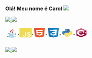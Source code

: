 ### Olá! Meu nome é Carol <img src="https://github.com/TheDudeThatCode/TheDudeThatCode/blob/master/Assets/Hi.gif" width="29px">

<div>
  <a href="https://github.com/carolmfreitas">
  <img height="180em" src="https://github-readme-stats.vercel.app/api?username=carolmfreitas&show_icons=true&theme=dracula&include_all_commits=true&count_private=true"/> <img height="180em" src="https://github-readme-stats.vercel.app/api/top-langs/?username=carolmfreitas&layout=compact&langs_count=7&theme=dracula"/>
</div>

<div style="display: inline_block"><br>
  <img align="center" alt="Java" height="30" width="40" src="https://github.com/devicons/devicon/blob/master/icons/java/java-original.svg">
  <img align="center" alt="Js" height="30" width="40" src="https://raw.githubusercontent.com/devicons/devicon/master/icons/javascript/javascript-plain.svg">
  <img align="center" alt="HTML" height="30" width="40" src="https://raw.githubusercontent.com/devicons/devicon/master/icons/html5/html5-original.svg">
  <img align="center" alt="CSS" height="30" width="40" src="https://raw.githubusercontent.com/devicons/devicon/master/icons/css3/css3-original.svg">
  <img align="center" alt="Python" height="30" width="40" src="https://github.com/devicons/devicon/blob/master/icons/python/python-original.svg">
  <img align="center" alt="Cpp" height="30" width="40" src="https://github.com/devicons/devicon/blob/master/icons/cplusplus/cplusplus-original.svg">
</div>
  
##
  
<div>
   <a href = "mailto:carolina.freitas@ccc.ufcg.edu.br"><img src="https://img.shields.io/badge/Gmail-D14836?style=for-the-badge&logo=gmail&logoColor=white"</a>
   <a href="https://www.linkedin.com/in/carolinamartinsfreitas" target="_blank"><img src="https://img.shields.io/badge/LinkedIn-0077B5?style=for-the-badge&logo=linkedin&logoColor=white"></a>
</div>
